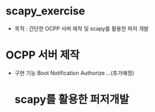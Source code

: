 # scapy_exercise
- 목적 : 간단한 OCPP 서버 제작 및 scapy를 활용한 퍼저 개발

# OCPP 서버 제작
- 구현 기능
Boot Notification
Authorize
...(추가예정)

  # scapy를 활용한 퍼저개발
